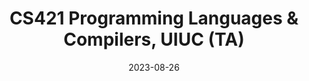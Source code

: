 ---
layout: teaching
date: 2023-08-26

title: "CS421 Programming Languages & Compilers, UIUC (TA)"
semester: Fall 2023
link: https://courses.engr.illinois.edu/cs421/fa2023/CS421D/index.php
---